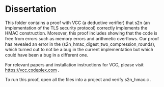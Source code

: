 # Dissertation

This folder contains a proof with VCC (a deductive verifier) that s2n (an implementation of the TLS security protocol) correctly implements the HMAC construction. Moreover, this proof includes showing that the code is free from errors such as memory errors and arithmetic overﬂows. Our proof has revealed an error in the (s2n_hmac_digest_two_compression_rounds), which turned out to not be a bug in the current implementation but which could have been a bug in a diﬀerent one.

For relevant papers and installation instructions for VCC, please visit https://vcc.codeplex.com .

To run this proof, open all the files into a project and verify s2n_hmac.c .




